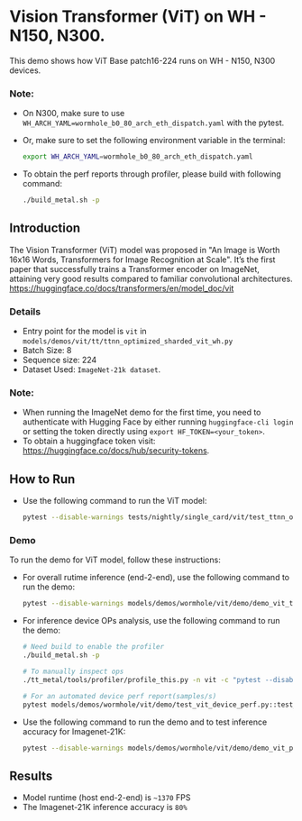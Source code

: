 # Vision Transformer (ViT) on WH - N150, N300.
This demo shows how ViT Base patch16-224 runs on WH - N150, N300 devices.

### Note:

- On N300, make sure to use `WH_ARCH_YAML=wormhole_b0_80_arch_eth_dispatch.yaml` with the pytest.

- Or, make sure to set the following environment variable in the terminal:
  ```sh
  export WH_ARCH_YAML=wormhole_b0_80_arch_eth_dispatch.yaml
  ```

- To obtain the perf reports through profiler, please build with following command:
  ```sh
  ./build_metal.sh -p
  ```

## Introduction

The Vision Transformer (ViT) model was proposed in "An Image is Worth 16x16 Words, Transformers for Image Recognition at Scale".
It’s the first paper that successfully trains a Transformer encoder on ImageNet, attaining very good results compared to familiar convolutional architectures.
https://huggingface.co/docs/transformers/en/model_doc/vit

### Details

- Entry point for the model is `vit` in `models/demos/vit/tt/ttnn_optimized_sharded_vit_wh.py`
- Batch Size: 8
- Sequence size: 224
- Dataset Used: `ImageNet-21k dataset`.

### Note:

- When running the ImageNet demo for the first time, you need to authenticate with Hugging Face by either running `huggingface-cli login` or setting the token directly using `export HF_TOKEN=<your_token>`.
- To obtain a huggingface token visit: https://huggingface.co/docs/hub/security-tokens.

## How to Run

- Use the following command to run the ViT model:

  ```sh
  pytest --disable-warnings tests/nightly/single_card/vit/test_ttnn_optimized_sharded_vit_wh.py::test_vit[224-3-224-8-google/vit-base-patch16-224]
  ```

### Demo

To run the demo for ViT model, follow these instructions:

-  For overall rutime inference (end-2-end), use the following command to run the demo:

    ```sh
    pytest --disable-warnings models/demos/wormhole/vit/demo/demo_vit_ttnn_inference_perf_e2e_2cq_trace.py
    ```

-  For inference device OPs analysis, use the following command to run the demo:

    ```sh
    # Need build to enable the profiler
    ./build_metal.sh -p

    # To manually inspect ops
    ./tt_metal/tools/profiler/profile_this.py -n vit -c "pytest --disable-warnings models/demos/wormhole/vit/demo/test_vit_device_perf.py::test_vit_device_ops"

    # For an automated device perf report(samples/s)
    pytest models/demos/wormhole/vit/demo/test_vit_device_perf.py::test_vit_perf_device
    ```

- Use the following command to run the demo and to test inference accuracy for Imagenet-21K:

  ```sh
  pytest --disable-warnings models/demos/wormhole/vit/demo/demo_vit_performant_imagenet_inference.py::test_run_vit_trace_2cqs_inference
  ```


## Results

- Model runtime (host end-2-end) is `~1370` FPS
- The Imagenet-21K inference accuracy is `80%`
